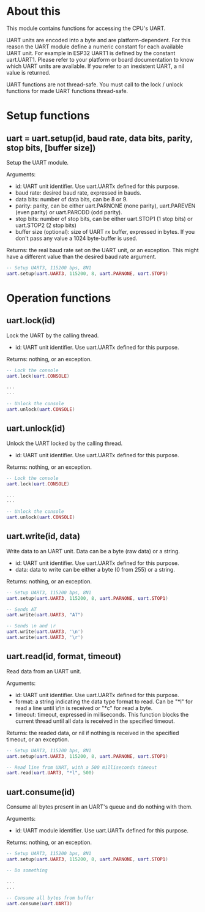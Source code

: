 # About this
 
This module contains functions for accessing the CPU's UART.

UART units are encoded into a byte and are platform-dependent. For this reason the UART module define a numeric constant for each available UART unit. For example in ESP32 UART1 is defined by the constant uart.UART1. Please refer to your platform or board documentation to know which UART units are available. If you refer to an inexistent UART, a nil value is returned.

UART functions are not thread-safe. You must call to the lock / unlock functions for made UART functions thread-safe.

# Setup functions

## uart = uart.setup(id, baud rate, data bits, parity, stop bits, [buffer size])

Setup the UART module.

Arguments:

* id: UART unit identifier. Use uart.UARTx defined for this purpose.
* baud rate: desired baud rate, expressed in bauds.
* data bits: number of data bits, can be 8 or 9. 
* parity: parity, can be either uart.PARNONE (none parity), uart.PAREVEN (even parity) or uart.PARODD (odd parity).
* stop bits: number of stop bits, can be either uart.STOP1 (1 stop bits) or uart.STOP2 (2 stop bits)
* buffer size (optional): size of UART rx buffer, expressed in bytes. If you don't pass any value a 1024 byte-buffer is used.

Returns: the real baud rate set on the UART unit, or an exception. This might have a different value than the desired baud rate argument.


```lua
-- Setup UART3, 115200 bps, 8N1
uart.setup(uart.UART3, 115200, 8, uart.PARNONE, uart.STOP1)
```

# Operation functions

## uart.lock(id)

Lock the UART by the calling thread.

* id: UART unit identifier. Use uart.UARTx defined for this purpose.

Returns: nothing, or an exception.

```lua
-- Lock the console
uart.lock(uart.CONSOLE)

...
...

-- Unlock the console
uart.unlock(uart.CONSOLE)
```

## uart.unlock(id)

Unlock the UART locked by the calling thread.

* id: UART unit identifier. Use uart.UARTx defined for this purpose.

Returns: nothing, or an exception.

```lua
-- Lock the console
uart.lock(uart.CONSOLE)

...
...

-- Unlock the console
uart.unlock(uart.CONSOLE)

```

## uart.write(id, data)

Write data to an UART unit. Data can be a byte (raw data) or a string.

* id: UART unit identifier. Use uart.UARTx defined for this purpose.
* data: data to write can be either a byte (0 from 255) or a string.

Returns: nothing, or an exception.

```lua
-- Setup UART3, 115200 bps, 8N1
uart.setup(uart.UART3, 115200, 8, uart.PARNONE, uart.STOP1)

-- Sends AT
uart.write(uart.UART3, "AT")

-- Sends \n and \r
uart.write(uart.UART3, '\n')
uart.write(uart.UART3, '\r')
```

## uart.read(id, format, timeout)

Read data from an UART unit.

Arguments:

* id: UART unit identifier. Use uart.UARTx defined for this purpose.
* format: a string indicating the data type format to read. Can be "*l" for read a line until \r\n is received or "*c" for read a byte.
* timeout: timeout, expressed in milliseconds. This function blocks the current thread until all data is received in the specified timeout.

Returns: the readed data, or nil if nothing is received in the specified timeout, or an exception.

```lua
-- Setup UART3, 115200 bps, 8N1
uart.setup(uart.UART3, 115200, 8, uart.PARNONE, uart.STOP1)

-- Read line from UART, with a 500 milliseconds timeout
uart.read(uart.UART3, "*l", 500)
```

## uart.consume(id)

Consume all bytes present in an UART's queue and do nothing with them.

Arguments:

* id: UART module identifier. Use uart.UARTx defined for this purpose.

Returns: nothing, or an exception.

```lua
-- Setup UART3, 115200 bps, 8N1
uart.setup(uart.UART3, 115200, 8, uart.PARNONE, uart.STOP1)

-- Do something

...
...

-- Consume all bytes from buffer
uart.consume(uart.UART3)
```